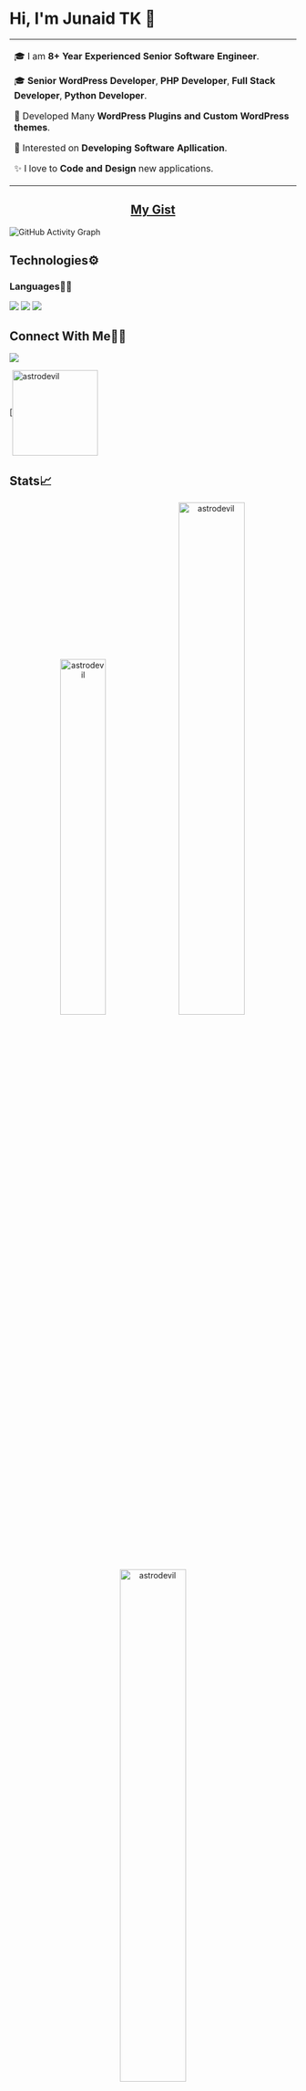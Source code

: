 # Hi, I'm Junaid TK 👋

<table>
<tr>
<td valign="center">
  
🎓 I am **8+ Year Experienced Senior Software Engineer**.
  
🎓 **Senior WordPress Developer**, **PHP Developer**, **Full Stack Developer**, **Python Developer**.
  
🌱 Developed Many **WordPress Plugins and Custom WordPress themes**.
  
🎯 Interested on **Developing Software Apllication**.
  
✨ I love to **Code and Design** new applications.
</td>
</tr>
</table>

### <h2 align="center">[My Gist](https://gist.github.com/junaidtk)</h2>
![GitHub Activity Graph](https://activity-graph.herokuapp.com/graph?username=junaidtk&theme=dracula&hide_border=true)

## Technologies⚙️

### Languages✍🏼

<img src="https://img.icons8.com/color/35/000000/html-5--v1.png"/> 
<img src="https://img.icons8.com/color/35/000000/css3.png"/> 
<img src="https://img.icons8.com/color/35/000000/javascript--v1.png"/> 



## Connect With Me👋🏼

<p align="left">  
<a href="https://www.linkedin.com/in/muhammed-junaid-tk-972087b7/" target="blank"><img src="https://img.icons8.com/color/35/000000/linkedin.png"/></a>


 [<a href="https://stackoverflow.com/users/10418474/junaid-tk" target="blank"><img align="center" src="https://stackoverflow.design/assets/img/logos/so/logo-stackoverflow.svg" alt="astrodevil" width="150px" /></a>
</p>

## Stats📈

<p align="center">
<img width="40%" src="https://github-readme-stats.vercel.app/api/top-langs?username=junaidtk&show_icons=true&theme=dracula&title_color=ff8000&text_color=ffffff&bg_color=6a6a6a&locale=en&layout=compact&hide_border=true" alt="astrodevil" /> 
<img width="48%" src="https://github-readme-stats.vercel.app/api?username=junaidtk&show_icons=true&theme=dracula&title_color=ff8000&text_color=ffffff&bg_color=6a6a6a&locale=en&hide_border=true" alt="astrodevil" />
<img width="48%" src="https://github-readme-streak-stats.herokuapp.com/?user=junaidtk&theme=highcontrast&hide_border=true" alt="astrodevil" />
</p>

<!--START_SECTION:activity-->
<!--END_SECTION:activity-->

#### 📫 How to reach me

- Linkedin: [Muhammed Junaid TK](https://www.linkedin.com/in/muhammed-junaid-tk-972087b7/)
- Email: [junaid9037@gmail.com](mailto://junaid9037@gmail.com)
